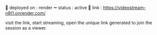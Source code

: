  🔌 deployed on : render
 ➖ status : active
 🔗 link : https://videostream-n8t1.onrender.com/

 visit the link, start streaming, open the unique link generated to join the session as a viewer.
